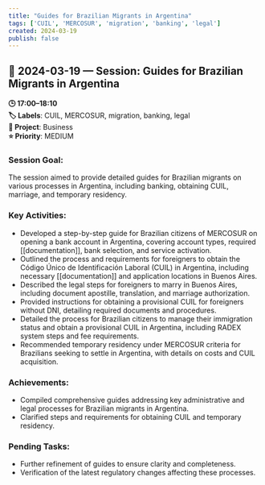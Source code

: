 ```yaml
---
title: "Guides for Brazilian Migrants in Argentina"
tags: ['CUIL', 'MERCOSUR', 'migration', 'banking', 'legal']
created: 2024-03-19
publish: false
---
```


## 📅 2024-03-19 — Session: Guides for Brazilian Migrants in Argentina

**🕒 17:00–18:10**  
**🏷️ Labels**: CUIL, MERCOSUR, migration, banking, legal  
**📂 Project**: Business  
**⭐ Priority**: MEDIUM  


### Session Goal:
The session aimed to provide detailed guides for Brazilian migrants on various processes in Argentina, including banking, obtaining CUIL, marriage, and temporary residency.

### Key Activities:
- Developed a step-by-step guide for Brazilian citizens of MERCOSUR on opening a bank account in Argentina, covering account types, required [[documentation]], bank selection, and service activation.
- Outlined the process and requirements for foreigners to obtain the Código Único de Identificación Laboral (CUIL) in Argentina, including necessary [[documentation]] and application locations in Buenos Aires.
- Described the legal steps for foreigners to marry in Buenos Aires, including document apostille, translation, and marriage authorization.
- Provided instructions for obtaining a provisional CUIL for foreigners without DNI, detailing required documents and procedures.
- Detailed the process for Brazilian citizens to manage their immigration status and obtain a provisional CUIL in Argentina, including RADEX system steps and fee requirements.
- Recommended temporary residency under MERCOSUR criteria for Brazilians seeking to settle in Argentina, with details on costs and CUIL acquisition.

### Achievements:
- Compiled comprehensive guides addressing key administrative and legal processes for Brazilian migrants in Argentina.
- Clarified steps and requirements for obtaining CUIL and temporary residency.

### Pending Tasks:
- Further refinement of guides to ensure clarity and completeness.
- Verification of the latest regulatory changes affecting these processes.
